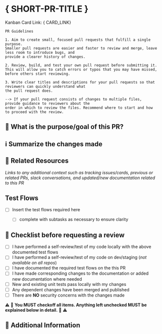 # { SHORT-PR-TITLE }

Kanban Card Link: { CARD_LINK}

```text
PR Guidelines

1. Aim to create small, focused pull requests that fulfill a single purpose.
Smaller pull requests are easier and faster to review and merge, leave less room to introduce bugs, and
provide a clearer history of changes.

2. Review, build, and test your own pull request before submitting it.
This will allow you to catch errors or typos that you may have missed, before others start reviewing.

3. Write clear titles and descriptions for your pull requests so that reviewers can quickly understand what
the pull request does.

--> If your pull request consists of changes to multiple files, provide guidance to reviewers about the
order in which to review the files. Recommend where to start and how to proceed with the review.
```

## 🎯 What is the purpose/goal of this PR?






## ℹ️ Summarize the changes made






## 📌 Related Resources

_Links to any additional context such as tracking issues/cards, previous or related PRs, slack conversations,
and updated/new documentation related to this PR_




## Test Flows

- [ ] Insert the test flows required here
  - [ ] complete with subtasks as necessary to ensure clarity


## 🚀 Checklist before requesting a review

- [ ] I have performed a self-review/test of my code locally with the above documented test flows
- [ ] I have performed a self-review/test of my code on dev/staging (_not available on all repos_)
- [ ] I have documented the required test flows on the this PR
- [ ] I have made corresponding changes to the documentation or added new documentation where needed
- [ ] New and existing unit tests pass locally with my changes
- [ ] Any dependent changes have been merged and published
- [ ] There are **NO** security concerns with the changes made

⚠️ 🛑 **You MUST checkoff all items. Anything left unchecked MUST be explained below in detail.** 🛑 ⚠️


## 🔭 Additional Information




